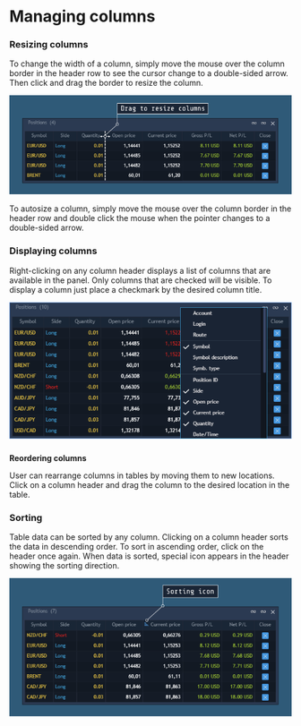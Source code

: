 # Managing columns

### **Resizing columns**

To change the width of a column, simply move the mouse over the column border in the header row to see the cursor change to a double-sided arrow. Then click and drag the border to resize the column.

![](../../.gitbook/assets/1%20%2849%29.png)


To autosize a column, simply move the mouse over the column border in the header row and double click the mouse when the pointer changes to a double-sided arrow.

### **Displaying columns**

 Right-clicking on any column header displays a list of columns that are available in the panel. Only columns that are checked will be visible. To display a column just place a checkmark by the desired column title.

![](../../.gitbook/assets/2%20%2824%29.png)

### 
**Reordering columns**

User can rearrange columns in tables by moving them to new locations. Click on a column header and drag the column to the desired location in the table.

### Sorting

 Table data can be sorted by any column. Clicking on a column header sorts the data in descending order. To sort in ascending order, click on the header once again. When data is sorted, special icon appears in the header showing the sorting direction.

![](../../.gitbook/assets/3%20%2829%29.png)

